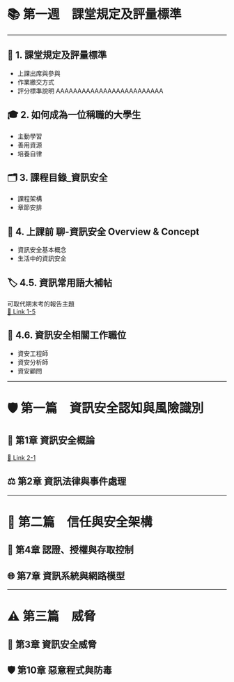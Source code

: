 # 📚 第一週　課堂規定及評量標準

---

## 📝 1. 課堂規定及評量標準

- 上課出席與參與
- 作業繳交方式
- 評分標準說明    AAAAAAAAAAAAAAAAAAAAAAAAA

## 🎓 2. 如何成為一位稱職的大學生

- 主動學習
- 善用資源
- 培養自律

## 🗂️ 3. 課程目錄_資訊安全

- 課程架構
- 章節安排

## 💬 4. 上課前 聊-資訊安全 Overview & Concept

- 資訊安全基本概念
- 生活中的資訊安全

## 🏷️ 4.5. 資訊常用語大補帖
可取代期末考的報告主題  
[🔗 Link 1-5](1-5.常見資訊用語_及_同學可以報告_取代期中期未考的題目.txt)

## 💼 4.6. 資訊安全相關工作職位

- 資安工程師
- 資安分析師
- 資安顧問

---

# 🛡️ 第一篇　資訊安全認知與風險識別

## 📖 第1章 資訊安全概論
[📂 Link 2-1](CH01資訊安全概論.pptx)

## ⚖️ 第2章 資訊法律與事件處理

---

# 🔐 第二篇　信任與安全架構

## 🪪 第4章 認證、授權與存取控制

## 🌐 第7章 資訊系統與網路模型

---

# ⚠️ 第三篇　威脅

## 🦠 第3章 資訊安全威脅

## 🛡️ 第10章 惡意程式與防毒
